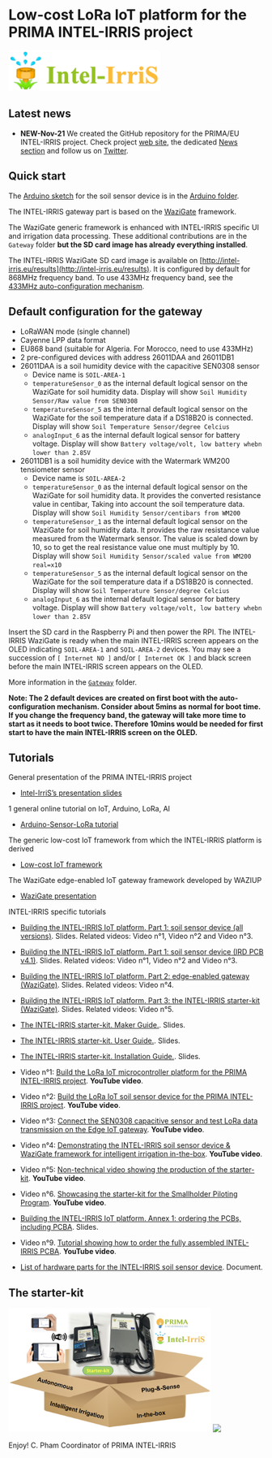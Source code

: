 Low-cost LoRa IoT platform for the PRIMA INTEL-IRRIS project
============================================================

<img src="https://github.com/CongducPham/PRIMA-Intel-IrriS/blob/main/images/intel-irris-logo.png" width="300">

Latest news
-----------

- **NEW-Nov-21** We created the GitHub repository for the PRIMA/EU INTEL-IRRIS project. Check project [web site](http://intel-irris.eu/), the dedicated [News section](https://intel-irris.eu/news) and follow us on [Twitter](https://twitter.com/Intel_IrriS).


Quick start
-----------

The [Arduino sketch](https://github.com/CongducPham/PRIMA-Intel-IrriS/tree/main/Arduino/Intelirris_Soil_Sensor) for the soil sensor device is in the [Arduino folder](https://github.com/CongducPham/PRIMA-Intel-IrriS/tree/main/Arduino).

The INTEL-IRRIS gateway part is based on the [WaziGate](https://github.com/Waziup/WaziGate) framework.

The WaziGate generic framework is enhanced with INTEL-IRRIS specific UI and irrigation data processing. These additional contributions are in the `Gateway` folder **but the SD card image has already everything installed**.

The INTEL-IRRIS WaziGate SD card image is available on [http://intel-irris.eu/results](http://intel-irris.eu/results). It is configured by default for 868MHz frequency band. To use 433MHz frequency band, see the [433MHz auto-configuration mechanism](https://github.com/CongducPham/PRIMA-Intel-IrriS/tree/main/Gateway/boot#example-1-set-intel-irris-wazigate-in-433mhz-version).

Default configuration for the gateway
---

- LoRaWAN mode (single channel)
- Cayenne LPP data format
- EU868 band (suitable for Algeria. For Morocco, need to use 433MHz)
- 2 pre-configured devices with address 26011DAA and 26011DB1
- 26011DAA is a soil humidity device with the capacitive SEN0308 sensor
	- Device name is `SOIL-AREA-1`
	- `temperatureSensor_0` as the internal default logical sensor on the WaziGate for soil humidity data. Display will show `Soil Humidity Sensor/Raw value from SEN0308`
	- `temperatureSensor_5` as the internal default logical sensor on the WaziGate for the soil temperature data if a DS18B20 is connected. Display will show `Soil Temperature Sensor/degree Celcius`
	- `analogInput_6` as the internal default logical sensor for battery voltage. Display will show `Battery voltage/volt, low battery whebn lower than 2.85V`
- 26011DB1 is a soil humidity device with the Watermark WM200 tensiometer sensor
	- Device name is `SOIL-AREA-2`
	- `temperatureSensor_0` as the internal default logical sensor on the WaziGate for soil humidity data. It provides the converted resistance value in centibar, Taking into account the soil temperature data. Display will show `Soil Humidity Sensor/centibars from WM200`
	- `temperatureSensor_1` as the internal default logical sensor on the WaziGate for soil humidity data. It provides the raw resistance value measured from the Watermark sensor. The value is scaled down by 10, so to get the real resistance value one must multiply by 10. Display will show `Soil Humidity Sensor/scaled value from WM200 real=x10`	
	- `temperatureSensor_5` as the internal default logical sensor on the WaziGate for the soil temperature data if a DS18B20 is connected. Display will show `Soil Temperature Sensor/degree Celcius`
	- `analogInput_6` as the internal default logical sensor for battery voltage. Display will show `Battery voltage/volt, low battery whebn lower than 2.85V`

Insert the SD card in the Raspberry Pi and then power the RPI. The INTEL-IRRIS WaziGate is ready when the main INTEL-IRRIS screen appears on the OLED indicating `SOIL-AREA-1` and `SOIL-AREA-2` devices. You may see a succession of `[ Internet NO ]` and/or `[ Internet OK ]` and black screen before the main INTEL-IRRIS screen appears on the OLED.

More information in the [`Gateway`](https://github.com/CongducPham/PRIMA-Intel-IrriS/tree/main/Gateway) folder.

**Note: The 2 default devices are created on first boot with the auto-configuration mechanism. Consider about 5mins as normal for boot time. If you change the frequency band, the gateway will take more time to start as it needs to boot twice. Therefore 10mins would be needed for first start to have the main INTEL-IRRIS screen on the OLED.**

Tutorials
---------

General presentation of the PRIMA INTEL-IRRIS project

- [Intel-IrriS’s presentation slides](http://cpham.perso.univ-pau.fr/LORA/INTEL-IRRIS/Intel-Irris-presentation.pdf)

1 general online tutorial on IoT, Arduino, LoRa, AI 

- [Arduino-Sensor-LoRa tutorial](https://cpham.perso.univ-pau.fr/LORA/WAZIUP/tuto/index.html)

The generic low-cost IoT framework from which the INTEL-IRRIS platform is derived

- [Low-cost IoT framework](https://github.com/CongducPham/LowCostLoRaGw)

The WaziGate edge-enabled IoT gateway framework developed by WAZIUP

- [WaziGate presentation](https://www.waziup.io/documentation/wazigate/)

INTEL-IRRIS specific tutorials

- [Building the INTEL-IRRIS IoT platform. Part 1: soil sensor device (all versions)](https://github.com/CongducPham/PRIMA-Intel-IrriS/blob/main/Tutorials/Intel-Irris-IOT-platform-all-version.pdf). Slides. Related videos: Video n°1, Video n°2 and Video n°3.

- [Building the INTEL-IRRIS IoT platform. Part 1: soil sensor device (IRD PCB v4.1)](https://github.com/CongducPham/PRIMA-Intel-IrriS/blob/main/Tutorials/Intel-Irris-IOT-platform-PCBv4-PCBA.pdf). Slides. Related videos: Video n°1, Video n°2 and Video n°3.

- [Building the INTEL-IRRIS IoT platform. Part 2: edge-enabled gateway (WaziGate)](https://github.com/CongducPham/PRIMA-Intel-IrriS/blob/main/Tutorials/Intel-Irris-edge-gateway.pdf). Slides. Related videos: Video n°4.

- [Building the INTEL-IRRIS IoT platform. Part 3: the INTEL-IRRIS starter-kit (WaziGate)](https://github.com/CongducPham/PRIMA-Intel-IrriS/blob/main/Tutorials/Intel-Irris-starter-kit-advanced-guide.pdf). Slides. Related videos: Video n°5.

- [The INTEL-IRRIS starter-kit. Maker Guide.](https://github.com/CongducPham/PRIMA-Intel-IrriS/blob/main/Tutorials/Intel-Irris-starter-kit-maker-guide.pdf). Slides.

- [The INTEL-IRRIS starter-kit. User Guide.](https://github.com/CongducPham/PRIMA-Intel-IrriS/blob/main/Tutorials/Intel-Irris-starter-kit-user-guide.pdf). Slides.

- [The INTEL-IRRIS starter-kit. Installation Guide.](https://github.com/CongducPham/PRIMA-Intel-IrriS/blob/main/Tutorials/Intel-Irris-starter-kit-installation-guide.pdf). Slides.

- Video n°1: [Build the LoRa IoT microcontroller platform for the PRIMA INTEL-IRRIS project](https://youtu.be/3jdQ0Uo0phQ). **YouTube video**.

- Video n°2: [Build the LoRa IoT soil sensor device for the PRIMA INTEL-IRRIS project](https://youtu.be/zcazzDbXvHk). **YouTube video**.

- Video n°3: [Connect the SEN0308 capacitive sensor and test LoRa data transmission on the Edge IoT gateway](https://youtu.be/n0YGan7_vUc). **YouTube video**.

- Video n°4: [Demonstrating the INTEL-IRRIS soil sensor device & WaziGate framework for intelligent irrigation in-the-box](https://youtu.be/j-1Nk0tv0xM). **YouTube video**. 

- Video n°5: [Non-technical video showing the production of the starter-kit](https://youtu.be/5nznRcIoe40). **YouTube video**.

- Video n°6. [Showcasing the starter-kit for the Smallholder Piloting Program](https://youtu.be/z5NL3dBHQ6c). **YouTube video**.

- [Building the INTEL-IRRIS IoT platform. Annex 1: ordering the PCBs, including PCBA](https://github.com/CongducPham/PRIMA-Intel-IrriS/blob/main/Tutorials/Intel-Irris-PCB-update-PCBA.pdf). Slides.

- Video n°9. [Tutorial showing how to order the fully assembled INTEL-IRRIS PCBA](https://youtu.be/ueNRfBzCXiU). **YouTube video**.

- [List of hardware parts for the INTEL-IRRIS soil sensor device](https://github.com/CongducPham/PRIMA-Intel-IrriS/blob/main/Tutorials/Intel-IrriS-low-cost-sensor-hardware-parts.pdf). Document.


The starter-kit
---------

<img src="https://github.com/CongducPham/PRIMA-Intel-IrriS/blob/main/images/starter-kit-bg-white.jpg" width="400">

<img src="https://intel-irris.eu/wp-content/uploads/2023/02/Intel-Irris-starter-kit-flyer-en.png" width="400">

Enjoy!
C. Pham
Coordinator of PRIMA INTEL-IRRIS